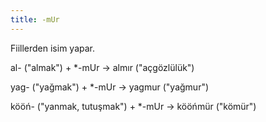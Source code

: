```yaml
---
title: -mUr
---
```


Fiillerden isim yapar.

al- ("almak") + *-mUr → almır ("açgözlülük")

yag- ("yağmak") + *-mUr → yagmur ("yağmur")

kööń- ("yanmak, tutuşmak") + *-mUr → kööńmür ("kömür")